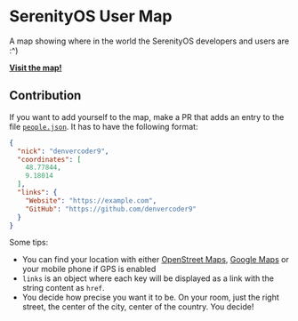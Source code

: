# SerenityOS User Map

A map showing where in the world the SerenityOS developers and users are :^)

**[Visit the map!](https://usermap.serenityos.org)**

## Contribution

If you want to add yourself to the map, make a PR that adds an entry to the file [`people.json`](./people.json). It has to have the following format:

```json
{
  "nick": "denvercoder9",
  "coordinates": [
    48.77844,
    9.18014
  ],
  "links": {
    "Website": "https://example.com",
    "GitHub": "https://github.com/denvercoder9"
  }
}
```

Some tips:
- You can find your location with either [OpenStreet Maps](https://www.openstreetmap.org/), [Google Maps](https://www.google.com/maps) or your mobile phone if GPS is enabled
- `links` is an object where each key will be displayed as a link with the string content as `href`.
- You decide how precise you want it to be. On your room, just the right street, the center of the city, center of the country. You decide!
